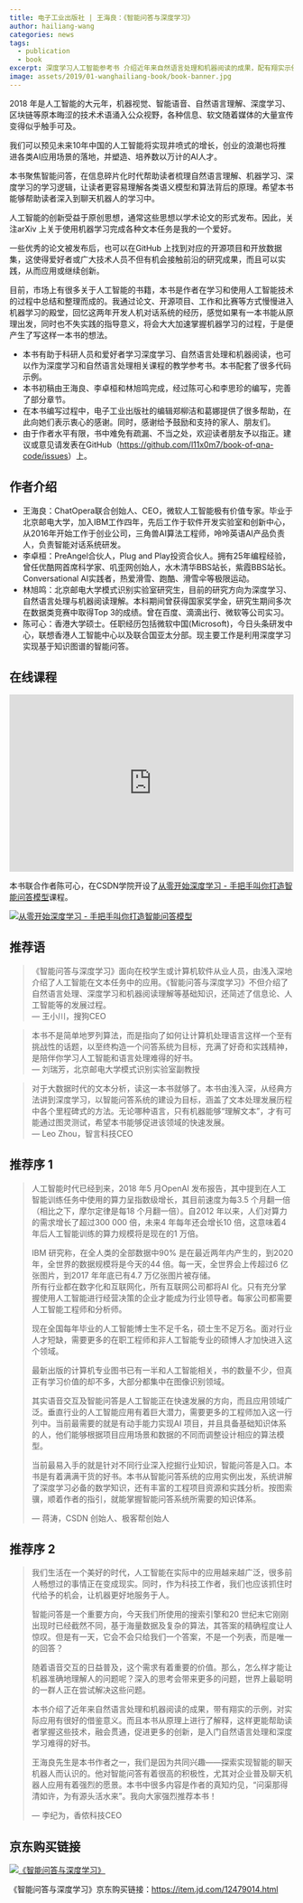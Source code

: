 ```yaml
---
title: 电子工业出版社 | 王海良：《智能问答与深度学习》
author: hailiang-wang
categories: news
tags:
  - publication
  - book
excerpt: 深度学习人工智能参考书 介绍近年来自然语言处理和机器阅读的成果，配有翔实示例，助力实际应用，源代码文件供下载，业内大咖力荐
image: assets/2019/01-wanghailiang-book/book-banner.jpg
---
```


2018 年是人工智能的大元年，机器视觉、智能语音、自然语言理解、深度学习、区块链等原本晦涩的技术术语涌入公众视野，各种信息、软文随着媒体的大量宣传变得似乎触手可及。

我们可以预见未来10年中国的人工智能将实现井喷式的增长，创业的浪潮也将推进各类AI应用场景的落地，并塑造、培养数以万计的AI人才。

本书聚焦智能问答，在信息碎片化时代帮助读者梳理自然语言理解、机器学习、深度学习的学习逻辑，让读者更容易理解各类语义模型和算法背后的原理。希望本书能够帮助读者深入到聊天机器人的学习中。

人工智能的创新受益于原创思想，通常这些思想以学术论文的形式发布。因此，关注arXiv 上关于使用机器学习完成各种文本任务是我的一个爱好。

一些优秀的论文被发布后，也可以在GitHub 上找到对应的开源项目和开放数据集，这使得爱好者或广大技术人员不但有机会接触前沿的研究成果，而且可以实践，从而应用或继续创新。

目前，市场上有很多关于人工智能的书籍，本书是作者在学习和使用人工智能技术的过程中总结和整理而成的。我通过论文、开源项目、工作和比赛等方式慢慢进入机器学习的殿堂，回忆这两年开发人机对话系统的经历，感觉如果有一本书能从原理出发，同时也不失实践的指导意义，将会大大加速掌握机器学习的过程，于是便产生了写这样一本书的想法。

- 本书有助于科研人员和爱好者学习深度学习、自然语言处理和机器阅读，也可以作为深度学习和自然语言处理相关课程的教学参考书。本书配套了很多代码示例。
- 本书初稿由王海良、李卓桓和林旭鸣完成，经过陈可心和李思珍的编写，完善了部分章节。
- 在本书编写过程中，电子工业出版社的编辑郑柳洁和葛娜提供了很多帮助，在此向她们表示衷心的感谢。同时，感谢给予鼓励和支持的家人、朋友们。
- 由于作者水平有限，书中难免有疏漏、不当之处，欢迎读者朋友予以指正。建议或意见请发表在GitHub（<https://github.com/l11x0m7/book-of-qna-code/issues>）上。

## 作者介绍

- 王海良：ChatOpera联合创始人、CEO，微软人工智能极有价值专家。毕业于北京邮电大学，加入IBM工作四年，先后工作于软件开发实验室和创新中心，从2016年开始工作于创业公司，三角兽AI算法工程师，呤呤英语AI产品负责人，负责智能对话系统研发。
- 李卓桓：PreAngel合伙人，Plug and Play投资合伙人。拥有25年编程经验，曾任优酷网首席科学家、叽歪网创始人，水木清华BBS站长，紫霞BBS站长。Conversational AI实践者，热爱滑雪、跑酷、滑雪伞等极限运动。
- 林旭鸣：北京邮电大学模式识别实验室研究生，目前的研究方向为深度学习、自然语言处理与机器阅读理解。本科期间曾获得国家奖学金，研究生期间多次在数据类竞赛中取得Top 3的成绩。曾在百度、滴滴出行、微软等公司实习。
- 陈可心：香港大学硕士。任职经历包括微软中国(Microsoft)，今日头条研发中心，联想香港人工智能中心以及联合国亚太分部。现主要工作是利用深度学习实现基于知识图谱的智能问答。

## 在线课程

<div class="zoom-container" style="
    position: relative;
    padding-bottom:56.25%;
    padding-top:30px;
    height:0;
    overflow:hidden;
">
  <iframe
    src="https://v.qq.com/txp/iframe/player.html?vid=j0914k0r04l"
    width='560'
    height='315'
    allowfullscreen
    webkitallowfullscreen
    frameborder="0"
    style="
      position: absolute;
      top:0;
      left:0;
      width:100%;
      height:100%;
    "
  ></iframe>
</div>

本书联合作者陈可心，在CSDN学院开设了[从零开始深度学习 - 手把手叫你打造智能问答模型](https://edu.csdn.net/bundled/detail/59)课程。

[![从零开始深度学习 - 手把手叫你打造智能问答模型](/assets/2019/01-wanghailiang-book/zero-to-qa-model.png)](https://edu.csdn.net/bundled/detail/59)

## 推荐语

<!-- markdownlint-disable MD028 -->

> 《智能问答与深度学习》面向在校学生或计算机软件从业人员，由浅入深地介绍了人工智能在文本任务中的应用。《智能问答与深度学习》不但介绍了自然语言处理、深度学习和机器阅读理解等基础知识，还简述了信息论、人工智能等的发展过程。  
> &mdash; 王小川，搜狗CEO

> 本书不是简单地罗列算法，而是指向了如何让计算机处理语言这样一个至有挑战性的话题，以至终构造一个问答系统为目标，充满了好奇和实践精神，是陪伴你学习人工智能和语言处理难得的好书。  
> &mdash; 刘瑞芳，北京邮电大学模式识别实验室副教授

> 对于大数据时代的文本分析，读这一本书就够了。本书由浅入深，从经典方法讲到深度学习，以智能问答系统的建设为目标，涵盖了文本处理发展历程中各个里程碑式的方法。无论哪种语言，只有机器能够“理解文本”，才有可能通过图灵测试，希望本书能够促进该领域的快速发展。  
> &mdash; Leo Zhou，智言科技CEO

## 推荐序 1

> 人工智能时代已经到来，2018 年5 月OpenAI 发布报告，其中提到在人工智能训练任务中使用的算力呈指数级增长，其目前速度为每3.5 个月翻一倍（相比之下，摩尔定律是每18 个月翻一倍）。自2012 年以来，人们对算力的需求增长了超过300 000 倍，未来4 年每年还会增长10 倍，这意味着4 年后人工智能训练的算力规模将是现在的1 万倍。  
>  
> IBM 研究称，在全人类的全部数据中90% 是在最近两年内产生的，到2020 年，全世界的数据规模将是今天的44 倍。每一天，全世界会上传超过6 亿张图片，到2017 年年底已有4.7 万亿张图片被存储。  
> 所有行业都在数字化和互联网化，所有互联网公司都将AI 化。只有充分掌握使用人工智能进行经营决策的企业才能成为行业领导者。每家公司都需要人工智能工程师和分析师。  
>    
> 现在全国每年毕业的人工智能博士生不足千名，硕士生不足万名。面对行业人才短缺，需要更多的在职工程师和非人工智能专业的硕博人才加快进入这个领域。  
>  
> 最新出版的计算机专业图书已有一半和人工智能相关，书的数量不少，但真正有学习价值的却不多，大部分都集中在图像识别领域。  
>  
> 其实语音交互及智能问答是人工智能正在快速发展的方向，而且应用领域广泛。垂直行业的人工智能应用有着巨大潜力，需要更多的工程师加入这一行列中。当前最需要的就是有动手能力实现AI 项目，并且具备基础知识体系的人，他们能够根据项目应用场景和数据的不同而调整设计相应的算法模型。  
>  
> 当前最易入手的就是针对不同行业深入挖掘行业知识，智能问答是入口。本书是有着满满干货的好书。本书从智能问答系统的应用实例出发，系统讲解了深度学习必备的数学知识，还有丰富的工程项目资源和实践分析。按图索骥，顺着作者的指引，就能掌握智能问答系统所需要的知识体系。  
>  
> &mdash; 蒋涛，CSDN 创始人、极客帮创始人

## 推荐序 2

> 我们生活在一个美好的时代，人工智能在实际中的应用越来越广泛，很多前人畅想过的事情正在变成现实。同时，作为科技工作者，我们也应该抓住时代给予的机会，让机器更好地服务于人。
>  
> 智能问答是一个重要方向，今天我们所使用的搜索引擎和20 世纪末它刚刚出现时已经截然不同，基于海量数据及复杂的算法，其答案的精确程度让人惊叹。但是有一天，它会不会只给我们一个答案，不是一个列表，而是唯一的回答？  
>  
>  随着语音交互的日益普及，这个需求有着重要的价值。那么，怎么样才能让机器准确地理解人的问题呢？深入的思考会带来更多的问题，世界上最聪明的一群人正在尝试解决这些问题。
>  
> 本书介绍了近年来自然语言处理和机器阅读的成果，带有翔实的示例，对实际应用有很好的借鉴意义。而且本书从原理上进行了解释，这样更能帮助读者掌握这些技术，融会贯通，促进更多的创新，是入门自然语言处理和深度学习难得的好书。  
>  
> 王海良先生是本书作者之一，我们是因为共同兴趣——探索实现智能的聊天机器人而认识的。他对智能问答有着很高的积极性，尤其对企业普及聊天机器人应用有着强烈的愿景。本书中很多内容是作者的真知灼见，“问渠那得清如许，为有源头活水来”。我向大家强烈推荐本书！  
>  
> &mdash; 李纪为，香侬科技CEO

## 京东购买链接

[![《智能问答与深度学习》](/assets/2019/01-wanghailiang-book/book.jpg)](https://item.jd.com/12479014.html)

《智能问答与深度学习》京东购买链接：<https://item.jd.com/12479014.html>
